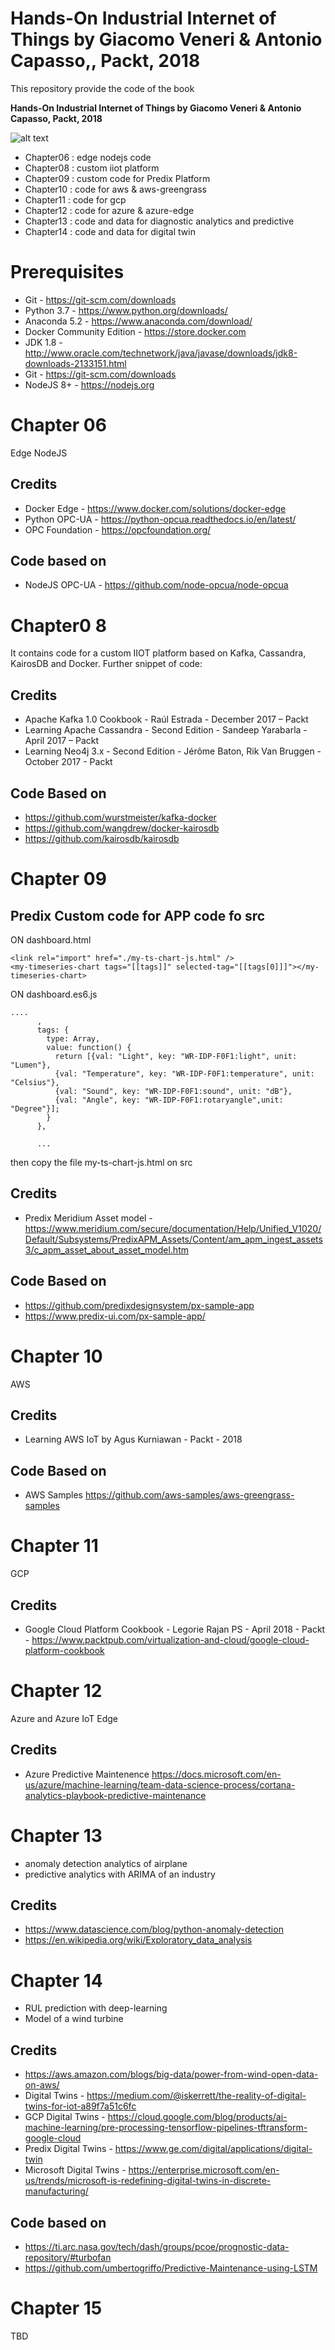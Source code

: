 # Hands-On Industrial Internet of Things by Giacomo Veneri & Antonio Capasso,, Packt, 2018
This repository provide the code of the book

**Hands-On Industrial Internet of Things by Giacomo Veneri & Antonio Capasso, Packt, 2018**

![alt text](https://dz13w8afd47il.cloudfront.net/sites/default/files/imagecache/ppv4_main_book_cover/B11397_MockupCover.png)

* Chapter06 : edge nodejs code
* Chapter08 : custom iiot platform
* Chapter09 : custom code for Predix Platform
* Chapter10 : code for  aws & aws-greengrass
* Chapter11 : code for  gcp
* Chapter12 : code for  azure & azure-edge
* Chapter13 : code and data for diagnostic analytics and predictive
* Chapter14 : code and data for digital twin


# Prerequisites

* Git - https://git-scm.com/downloads
* Python 3.7 - https://www.python.org/downloads/
* Anaconda 5.2 - https://www.anaconda.com/download/
* Docker Community Edition - https://store.docker.com
* JDK 1.8 - http://www.oracle.com/technetwork/java/javase/downloads/jdk8-downloads-2133151.html
* Git - https://git-scm.com/downloads
* NodeJS 8+ - https://nodejs.org


# Chapter 06

Edge NodeJS

## Credits

* Docker Edge - https://www.docker.com/solutions/docker-edge
* Python OPC-UA - https://python-opcua.readthedocs.io/en/latest/
* OPC Foundation - https://opcfoundation.org/﻿

## Code based on
* NodeJS OPC-UA - https://github.com/node-opcua/node-opcua


# Chapter0 8


It contains code for a custom IIOT platform based on Kafka, Cassandra, KairosDB and Docker. Further snippet of code:



## Credits

* Apache Kafka 1.0 Cookbook - Raúl Estrada - December 2017 – Packt
* Learning Apache Cassandra - Second Edition - Sandeep Yarabarla - April 2017 – Packt
* Learning Neo4j 3.x - Second Edition - Jérôme Baton, Rik Van Bruggen - October 2017 - Packt

## Code Based on
* https://github.com/wurstmeister/kafka-docker
* https://github.com/wangdrew/docker-kairosdb
* https://github.com/kairosdb/kairosdb


# Chapter 09

## Predix Custom code for APP code fo src

ON dashboard.html

```
<link rel="import" href="./my-ts-chart-js.html" />
<my-timeseries-chart tags="[[tags]]" selected-tag="[[tags[0]]]"></my-timeseries-chart>
```

ON dashboard.es6.js

```
....
      ,
      tags: {
        type: Array,
        value: function() {
          return [{val: "Light", key: "WR-IDP-F0F1:light", unit: "Lumen"},
          {val: "Temperature", key: "WR-IDP-F0F1:temperature", unit: "Celsius"},
          {val: "Sound", key: "WR-IDP-F0F1:sound", unit: "dB"}, 
          {val: "Angle", key: "WR-IDP-F0F1:rotaryangle",unit: "Degree"}];
        }
      },

      ...
```

then copy the file my-ts-chart-js.html on src

## Credits
* Predix Meridium Asset model - https://www.meridium.com/secure/documentation/Help/Unified_V1020/Default/Subsystems/PredixAPM_Assets/Content/am_apm_ingest_assets3/c_apm_asset_about_asset_model.htm

## Code Based on
* https://github.com/predixdesignsystem/px-sample-app
* https://www.predix-ui.com/px-sample-app/

# Chapter 10

AWS

## Credits

* Learning AWS IoT by Agus Kurniawan - Packt - 2018

## Code Based on
* AWS Samples https://github.com/aws-samples/aws-greengrass-samples


# Chapter 11

GCP

## Credits

* Google Cloud Platform Cookbook - Legorie Rajan PS - April 2018 - Packt - https://www.packtpub.com/virtualization-and-cloud/google-cloud-platform-cookbook

# Chapter 12

Azure and Azure IoT Edge

## Credits
* Azure Predictive Maintenence https://docs.microsoft.com/en-us/azure/machine-learning/team-data-science-process/cortana-analytics-playbook-predictive-maintenance

# Chapter 13

* anomaly detection analytics of airplane
* predictive analytics with ARIMA of an industry

## Credits
* https://www.datascience.com/blog/python-anomaly-detection
* https://en.wikipedia.org/wiki/Exploratory_data_analysis

# Chapter 14

* RUL prediction with deep-learning
* Model of a wind turbine

## Credits
* https://aws.amazon.com/blogs/big-data/power-from-wind-open-data-on-aws/
* Digital Twins - https://medium.com/@iskerrett/the-reality-of-digital-twins-for-iot-a89f7a51c6fc
* GCP Digital Twins - https://cloud.google.com/blog/products/ai-machine-learning/pre-processing-tensorflow-pipelines-tftransform-google-cloud
* Predix Digital Twins - https://www.ge.com/digital/applications/digital-twin
* Microsoft Digital Twins - https://enterprise.microsoft.com/en-us/trends/microsoft-is-redefining-digital-twins-in-discrete-manufacturing/

## Code based on
* https://ti.arc.nasa.gov/tech/dash/groups/pcoe/prognostic-data-repository/#turbofan
* https://github.com/umbertogriffo/Predictive-Maintenance-using-LSTM

# Chapter 15
TBD

